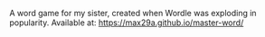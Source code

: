 A word game for my sister, created when Wordle was exploding in popularity.
Available at: https://max29a.github.io/master-word/

